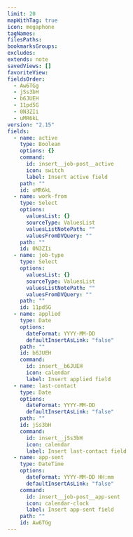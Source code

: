 ```yaml
---
limit: 20
mapWithTag: true
icon: megaphone
tagNames: 
filesPaths: 
bookmarksGroups: 
excludes: 
extends: note
savedViews: []
favoriteView: 
fieldsOrder:
  - Aw6TGg
  - jSs3bH
  - b6JUEH
  - 11pd5G
  - 0N3ZIi
  - uMR6kL
version: "2.15"
fields:
  - name: active
    type: Boolean
    options: {}
    command:
      id: insert__job-post__active
      icon: switch
      label: Insert active field
    path: ""
    id: uMR6kL
  - name: work-from
    type: Select
    options:
      valuesList: {}
      sourceType: ValuesList
      valuesListNotePath: ""
      valuesFromDVQuery: ""
    path: ""
    id: 0N3ZIi
  - name: job-type
    type: Select
    options:
      valuesList: {}
      sourceType: ValuesList
      valuesListNotePath: ""
      valuesFromDVQuery: ""
    path: ""
    id: 11pd5G
  - name: applied
    type: Date
    options:
      dateFormat: YYYY-MM-DD
      defaultInsertAsLink: "false"
    path: ""
    id: b6JUEH
    command:
      id: insert__b6JUEH
      icon: calendar
      label: Insert applied field
  - name: last-contact
    type: Date
    options:
      dateFormat: YYYY-MM-DD
      defaultInsertAsLink: "false"
    path: ""
    id: jSs3bH
    command:
      id: insert__jSs3bH
      icon: calendar
      label: Insert last-contact field
  - name: app-sent
    type: DateTime
    options:
      dateFormat: YYYY-MM-DD HH:mm
      defaultInsertAsLink: "false"
    command:
      id: insert__job-post__app-sent
      icon: calendar-clock
      label: Insert app-sent field
    path: ""
    id: Aw6TGg
---
```

